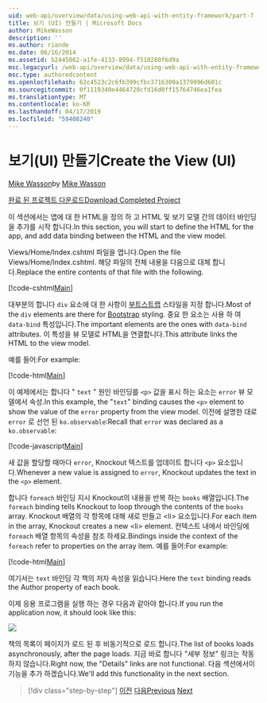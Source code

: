 ```yaml
---
uid: web-api/overview/data/using-web-api-with-entity-framework/part-7
title: 보기 (UI) 만들기 | Microsoft Docs
author: MikeWasson
description: ''
ms.author: riande
ms.date: 06/16/2014
ms.assetid: b2445062-a1fe-4133-8994-f510280f6d9a
msc.legacyurl: /web-api/overview/data/using-web-api-with-entity-framework/part-7
msc.type: authoredcontent
ms.openlocfilehash: 62c4523c2c6fb399cfbc3716309a1379996d601c
ms.sourcegitcommit: 0f1119340e4464720cfd16d0ff15764746ea1fea
ms.translationtype: MT
ms.contentlocale: ko-KR
ms.lasthandoff: 04/17/2019
ms.locfileid: "59408240"
---
```

# <a name="create-the-view-ui"></a><span data-ttu-id="2eb83-102">보기(UI) 만들기</span><span class="sxs-lookup"><span data-stu-id="2eb83-102">Create the View (UI)</span></span>

<span data-ttu-id="2eb83-103">[Mike Wasson](https://github.com/MikeWasson)</span><span class="sxs-lookup"><span data-stu-id="2eb83-103">by [Mike Wasson](https://github.com/MikeWasson)</span></span>

[<span data-ttu-id="2eb83-104">완료 된 프로젝트 다운로드</span><span class="sxs-lookup"><span data-stu-id="2eb83-104">Download Completed Project</span></span>](https://github.com/MikeWasson/BookService)

<span data-ttu-id="2eb83-105">이 섹션에서는 앱에 대 한 HTML을 정의 하 고 HTML 및 보기 모델 간의 데이터 바인딩을 추가를 시작 합니다.</span><span class="sxs-lookup"><span data-stu-id="2eb83-105">In this section, you will start to define the HTML for the app, and add data binding between the HTML and the view model.</span></span>

<span data-ttu-id="2eb83-106">Views/Home/Index.cshtml 파일을 엽니다.</span><span class="sxs-lookup"><span data-stu-id="2eb83-106">Open the file Views/Home/Index.cshtml.</span></span> <span data-ttu-id="2eb83-107">해당 파일의 전체 내용을 다음으로 대체 합니다.</span><span class="sxs-lookup"><span data-stu-id="2eb83-107">Replace the entire contents of that file with the following.</span></span>

[!code-cshtml[Main](part-7/samples/sample1.cshtml)]

<span data-ttu-id="2eb83-108">대부분의 합니다 `div` 요소에 대 한 사항이 [부트스트랩](http://getbootstrap.com/) 스타일을 지정 합니다.</span><span class="sxs-lookup"><span data-stu-id="2eb83-108">Most of the `div` elements are there for [Bootstrap](http://getbootstrap.com/) styling.</span></span> <span data-ttu-id="2eb83-109">중요 한 요소는 사용 하 여 `data-bind` 특성입니다.</span><span class="sxs-lookup"><span data-stu-id="2eb83-109">The important elements are the ones with `data-bind` attributes.</span></span> <span data-ttu-id="2eb83-110">이 특성을 뷰 모델로 HTML을 연결합니다.</span><span class="sxs-lookup"><span data-stu-id="2eb83-110">This attribute links the HTML to the view model.</span></span>

<span data-ttu-id="2eb83-111">예를 들어:</span><span class="sxs-lookup"><span data-stu-id="2eb83-111">For example:</span></span>

[!code-html[Main](part-7/samples/sample2.html)]

<span data-ttu-id="2eb83-112">이 예제에서는 합니다 &quot; `text` &quot; 원인 바인딩를 `<p>` 값을 표시 하는 요소는 `error` 뷰 모델에서 속성.</span><span class="sxs-lookup"><span data-stu-id="2eb83-112">In this example, the &quot;`text`&quot; binding causes the `<p>` element to show the value of the `error` property from the view model.</span></span> <span data-ttu-id="2eb83-113">이전에 설명한 대로 `error` 로 선언 된 `ko.observable`:</span><span class="sxs-lookup"><span data-stu-id="2eb83-113">Recall that `error` was declared as a `ko.observable`:</span></span>

[!code-javascript[Main](part-7/samples/sample3.js)]

<span data-ttu-id="2eb83-114">새 값을 할당할 때마다 `error`, Knockout 텍스트를 업데이트 합니다 `<p>` 요소입니다.</span><span class="sxs-lookup"><span data-stu-id="2eb83-114">Whenever a new value is assigned to `error`, Knockout updates the text in the `<p>` element.</span></span>

<span data-ttu-id="2eb83-115">합니다 `foreach` 바인딩 지시 Knockout의 내용을 반복 하는 `books` 배열입니다.</span><span class="sxs-lookup"><span data-stu-id="2eb83-115">The `foreach` binding tells Knockout to loop through the contents of the `books` array.</span></span> <span data-ttu-id="2eb83-116">Knockout 배열의 각 항목에 대해 새로 만들고 &lt;li&gt; 요소입니다.</span><span class="sxs-lookup"><span data-stu-id="2eb83-116">For each item in the array, Knockout creates a new &lt;li&gt; element.</span></span> <span data-ttu-id="2eb83-117">컨텍스트 내에서 바인딩에 `foreach` 배열 항목의 속성을 참조 하세요.</span><span class="sxs-lookup"><span data-stu-id="2eb83-117">Bindings inside the context of the `foreach` refer to properties on the array item.</span></span> <span data-ttu-id="2eb83-118">예를 들어:</span><span class="sxs-lookup"><span data-stu-id="2eb83-118">For example:</span></span>

[!code-html[Main](part-7/samples/sample4.html)]

<span data-ttu-id="2eb83-119">여기서는 `text` 바인딩 각 책의 저자 속성을 읽습니다.</span><span class="sxs-lookup"><span data-stu-id="2eb83-119">Here the `text` binding reads the Author property of each book.</span></span>

<span data-ttu-id="2eb83-120">이제 응용 프로그램을 실행 하는 경우 다음과 같아야 합니다.</span><span class="sxs-lookup"><span data-stu-id="2eb83-120">If you run the application now, it should look like this:</span></span>

![](part-7/_static/image1.png)

<span data-ttu-id="2eb83-121">책의 목록이 페이지가 로드 된 후 비동기적으로 로드 합니다.</span><span class="sxs-lookup"><span data-stu-id="2eb83-121">The list of books loads asynchronously, after the page loads.</span></span> <span data-ttu-id="2eb83-122">지금 바로 합니다 &quot;세부 정보&quot; 링크는 작동 하지 않습니다.</span><span class="sxs-lookup"><span data-stu-id="2eb83-122">Right now, the &quot;Details&quot; links are not functional.</span></span> <span data-ttu-id="2eb83-123">다음 섹션에서이 기능을 추가 하겠습니다.</span><span class="sxs-lookup"><span data-stu-id="2eb83-123">We'll add this functionality in the next section.</span></span>

> [!div class="step-by-step"]
> <span data-ttu-id="2eb83-124">[이전](part-6.md)
> [다음](part-8.md)</span><span class="sxs-lookup"><span data-stu-id="2eb83-124">[Previous](part-6.md)
[Next](part-8.md)</span></span>
